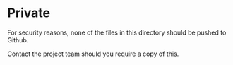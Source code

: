 # Private
For security reasons, none of the files in this directory should be pushed to Github.

Contact the project team should you require a copy of this.